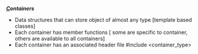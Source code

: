 **_[C]()ontainers_**

- Data structures that can store object of almost any type [template based classes]
- Each container has member functions
  [ some are specific to container, others are available to all containers]
- Each container has an associated header file
  #include <container_type>
